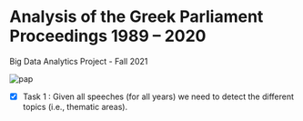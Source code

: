 # Analysis of the Greek Parliament Proceedings 1989 – 2020
Big Data Analytics Project - Fall 2021 

![pap](https://thesocialist.gr/wp-content/uploads/2021/06/papandreou3_2306.jpg)

- [x] Task 1 : Given all speeches (for all years) we need to detect the different topics (i.e., thematic areas).
